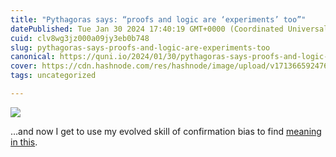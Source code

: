 ```yaml
---
title: "Pythagoras says: “proofs and logic are ‘experiments’ too”"
datePublished: Tue Jan 30 2024 17:40:19 GMT+0000 (Coordinated Universal Time)
cuid: clv8wg3jz000a09jy3eb0b748
slug: pythagoras-says-proofs-and-logic-are-experiments-too
canonical: https://quni.io/2024/01/30/pythagoras-says-proofs-and-logic-are-experiments-too/
cover: https://cdn.hashnode.com/res/hashnode/image/upload/v1713665924761/0fcfa176-eced-4c94-b752-df23bf38f608.jpeg
tags: uncategorized

---
```


![](https://cdn.hashnode.com/res/hashnode/image/upload/v1713665923458/971e7340-df1e-436d-9a8a-de5a06c94173.jpeg)

…and now I get to use my evolved skill of confirmation bias to find [meaning in this](https://quni.io/2024/01/18/the-circular-logic-of-information-and-physics-not-a-coincidence/).
